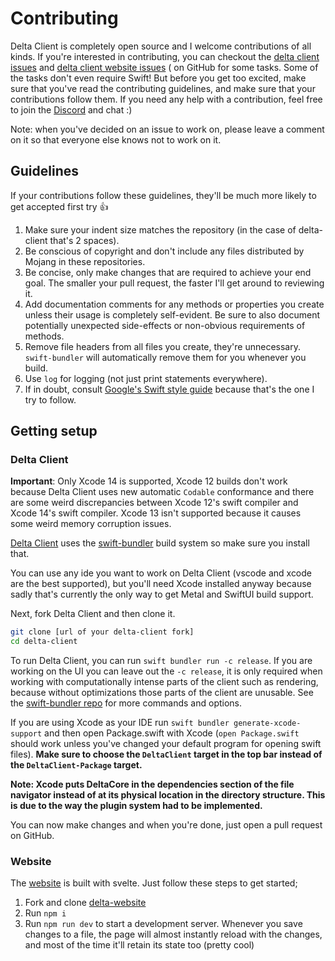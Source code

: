 # Contributing

Delta Client is completely open source and I welcome contributions of all kinds. If you're
interested in contributing, you can checkout the [delta client issues](https://github.com/stackotter/delta-client/issues)
and [delta client website issues](https://github.com/stackotter/delta-website) ( on GitHub for some
tasks. Some of the tasks don't even require Swift! But before you get too excited, make sure that
you've read the contributing guidelines, and make sure that your contributions follow them. If you
need any help with a contribution, feel free to join the [Discord](https://discord.gg/xZPyDbmR6k)
and chat :)

Note: when you've decided on an issue to work on, please leave a comment on it so that everyone else
knows not to work on it.

## Guidelines

If your contributions follow these guidelines, they'll be much more likely to get accepted first try
:thumbsup:

1. Make sure your indent size matches the repository (in the case of delta-client that's 2 spaces).
2. Be conscious of copyright and don't include any files distributed by Mojang in these
   repositories.
3. Be concise, only make changes that are required to achieve your end goal. The smaller your pull
   request, the faster I'll get around to reviewing it.
7. Add documentation comments for any methods or properties you create unless their usage is
   completely self-evident. Be sure to also document potentially unexpected side-effects or
   non-obvious requirements of methods.
4. Remove file headers from all files you create, they're unnecessary. `swift-bundler` will
   automatically remove them for you whenever you build.
5. Use `log` for logging (not just print statements everywhere).
6. If in doubt, consult [Google's Swift style guide](https://google.github.io/swift/#function-declarations)
   because that's the one I try to follow.

## Getting setup

### Delta Client

**Important**: Only Xcode 14 is supported, Xcode 12 builds don't work because Delta Client uses new
automatic `Codable` conformance and there are some weird discrepancies between Xcode 12's swift
compiler and Xcode 14's swift compiler. Xcode 13 isn't supported because it causes some weird memory
corruption issues.

[Delta Client](https://github.com/stackotter/delta-client) uses the
[swift-bundler](https://github.com/stackotter/swift-bundler) build system so make sure you install
that.

You can use any ide you want to work on Delta Client (vscode and xcode are the best supported), but
you'll need Xcode installed anyway because sadly that's currently the only way to get Metal and
SwiftUI build support.

Next, fork Delta Client and then clone it.

```sh
git clone [url of your delta-client fork]
cd delta-client
```

To run Delta Client, you can run `swift bundler run -c release`. If you are working on the UI you
can leave out the `-c release`, it is only required when working with computationally intense parts
of the client such as rendering, because without optimizations those parts of the client are
unusable. See the [swift-bundler repo](https://github.com/stackotter/swift-bundler) for more
commands and options.

If you are using Xcode as your IDE run `swift bundler generate-xcode-support` and then open
Package.swift with Xcode (`open Package.swift` should work unless you've changed your default
program for opening swift files). **Make sure to choose the `DeltaClient` target in the top bar
instead of the `DeltaClient-Package` target.**

**Note: Xcode puts DeltaCore in the dependencies section of the file navigator instead of at its
physical location in the directory structure. This is due to the way the plugin system had to be
implemented.**

You can now make changes and when you're done, just open a pull request on GitHub.

### Website

The [website](https://delta.stackotter.dev) is built with svelte. Just follow these steps to get
started;

1. Fork and clone [delta-website](https://github.com/stackotter/delta-website) 
2. Run `npm i`
3. Run `npm run dev` to start a development server. Whenever you save changes to a file, the page
   will almost instantly reload with the changes, and most of the time it'll retain its state too
   (pretty cool)
